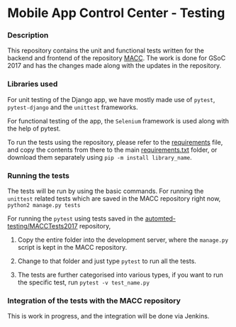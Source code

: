 Mobile App Control Center - Testing
===================================

### Description
This repository contains the unit and functional tests written for the backend and frontend of the repository [MACC](https://github.com/systers/macc.git). The work is done for GSoC 2017 and has the changes made along with the updates in the repository.

### Libraries used
For unit testing of the Django app, we have mostly made use of `pytest`, `pytest-django` and the `unittest` frameworks.

For functional testing of the app, the `Selenium` framework is used along with the help of pytest.

To run the tests using the repository, please refer to the [requirements](https://github.com/systers/automated-testing.git/MACCTests2017/requirements.txt) file, and copy the contents from there to the main [requirements.txt](https://github.com/systers/macc.git/requirements.txt) folder, or download them separately using `pip -m install library_name`.

### Running the tests

The tests will be run by using the basic commands. For running the `unittest` related tests which are saved in the MACC repository right now, 
	`python2 manage.py tests`

For running the `pytest` using tests saved in the [automted-testing/MACCTests2017](https://github.com/systers/automated-testing.git/MACCTests2017) repository,

1. Copy the entire folder into the development server, where the `manage.py` script is kept in the MACC repository.

2. Change to that folder and just type `pytest` to run all the tests.

3. The tests are further categorised into various types, if you want to run the specific test, run `pytest -v test_name.py`

### Integration of the tests with the MACC repository
This is work in progress, and the integration will be done via Jenkins.
